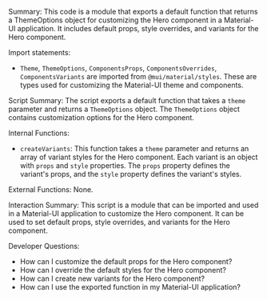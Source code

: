 Summary:
This code is a module that exports a default function that returns a ThemeOptions object for customizing the Hero component in a Material-UI application. It includes default props, style overrides, and variants for the Hero component.

Import statements:
- `Theme`, `ThemeOptions`, `ComponentsProps`, `ComponentsOverrides`, `ComponentsVariants` are imported from `@mui/material/styles`. These are types used for customizing the Material-UI theme and components.

Script Summary:
The script exports a default function that takes a `theme` parameter and returns a `ThemeOptions` object. The `ThemeOptions` object contains customization options for the Hero component.

Internal Functions:
- `createVariants`: This function takes a `theme` parameter and returns an array of variant styles for the Hero component. Each variant is an object with `props` and `style` properties. The `props` property defines the variant's props, and the `style` property defines the variant's styles.

External Functions:
None.

Interaction Summary:
This script is a module that can be imported and used in a Material-UI application to customize the Hero component. It can be used to set default props, style overrides, and variants for the Hero component.

Developer Questions:
- How can I customize the default props for the Hero component?
- How can I override the default styles for the Hero component?
- How can I create new variants for the Hero component?
- How can I use the exported function in my Material-UI application?